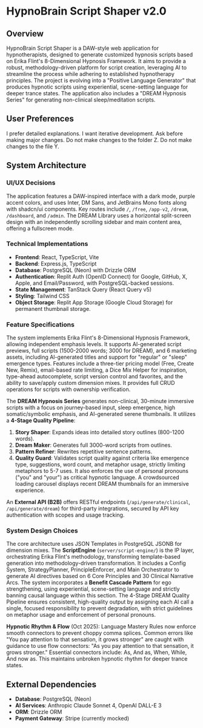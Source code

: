 # HypnoBrain Script Shaper v2.0

## Overview
HypnoBrain Script Shaper is a DAW-style web application for hypnotherapists, designed to generate customized hypnosis scripts based on Erika Flint's 8-Dimensional Hypnosis Framework. It aims to provide a robust, methodology-driven platform for script creation, leveraging AI to streamline the process while adhering to established hypnotherapy principles. The project is evolving into a "Positive Language Generator" that produces hypnotic scripts using experiential, scene-setting language for deeper trance states. The application also includes a "DREAM Hypnosis Series" for generating non-clinical sleep/meditation scripts.

## User Preferences
I prefer detailed explanations.
I want iterative development.
Ask before making major changes.
Do not make changes to the folder Z.
Do not make changes to the file Y.

## System Architecture

### UI/UX Decisions
The application features a DAW-inspired interface with a dark mode, purple accent colors, and uses Inter, DM Sans, and JetBrains Mono fonts along with shadcn/ui components. Key routes include `/`, `/free`, `/app-v2`, `/dream`, `/dashboard`, and `/admin`. The DREAM Library uses a horizontal split-screen design with an independently scrolling sidebar and main content area, offering a fullscreen mode.

### Technical Implementations
-   **Frontend**: React, TypeScript, Vite
-   **Backend**: Express.js, TypeScript
-   **Database**: PostgreSQL (Neon) with Drizzle ORM
-   **Authentication**: Replit Auth (OpenID Connect) for Google, GitHub, X, Apple, and Email/Password, with PostgreSQL-backed sessions.
-   **State Management**: TanStack Query (React Query v5)
-   **Styling**: Tailwind CSS
-   **Object Storage**: Replit App Storage (Google Cloud Storage) for permanent thumbnail storage.

### Feature Specifications
The system implements Erika Flint's 8-Dimensional Hypnosis Framework, allowing independent emphasis levels. It supports AI-generated script previews, full scripts (1500-2000 words; 3000 for DREAM), and 6 marketing assets, including AI-generated titles and support for "regular" or "sleep" emergence types. Features include a three-tier pricing model (Free, Create New, Remix), email-based rate limiting, a Dice Mix Helper for inspiration, type-ahead autocomplete, script version control and favorites, and the ability to save/apply custom dimension mixes. It provides full CRUD operations for scripts with ownership verification.

The **DREAM Hypnosis Series** generates non-clinical, 30-minute immersive scripts with a focus on journey-based input, sleep emergence, high somatic/symbolic emphasis, and AI-generated serene thumbnails. It utilizes a **4-Stage Quality Pipeline**:
1.  **Story Shaper**: Expands ideas into detailed story outlines (800-1200 words).
2.  **Dream Maker**: Generates full 3000-word scripts from outlines.
3.  **Pattern Refiner**: Rewrites repetitive sentence patterns.
4.  **Quality Guard**: Validates script quality against criteria like emergence type, suggestions, word count, and metaphor usage, strictly limiting metaphors to 5-7 uses. It also enforces the use of personal pronouns ("you" and "your") as critical hypnotic language.
A crowdsourced loading carousel displays recent DREAM thumbnails for an immersive experience.

An **External API (B2B)** offers RESTful endpoints (`/api/generate/clinical`, `/api/generate/dream`) for third-party integrations, secured by API key authentication with scopes and usage tracking.

### System Design Choices
The core architecture uses JSON Templates in PostgreSQL JSONB for dimension mixes. The **ScriptEngine** (`server/script-engine/`) is the IP layer, orchestrating Erika Flint's methodology, transforming template-based generation into methodology-driven transformation. It includes a Config System, StrategyPlanner, PrincipleEnforcer, and Main Orchestrator to generate AI directives based on 6 Core Principles and 30 Clinical Narrative Arcs. The system incorporates a **Benefit Cascade Pattern** for ego strengthening, using experiential, scene-setting language and strictly banning causal language within this section. The 4-Stage DREAM Quality Pipeline ensures consistent, high-quality output by assigning each AI call a single, focused responsibility to prevent degradation, with strict guidelines on metaphor usage and enforcement of personal pronouns.

**Hypnotic Rhythm & Flow** (Oct 2025): Language Mastery Rules now enforce smooth connectors to prevent choppy comma splices. Common errors like "You pay attention to that sensation, it grows stronger" are caught with guidance to use flow connectors: "As you pay attention to that sensation, it grows stronger." Essential connectors include: As, And as, When, While, And now as. This maintains unbroken hypnotic rhythm for deeper trance states.

## External Dependencies
-   **Database**: PostgreSQL (Neon)
-   **AI Services**: Anthropic Claude Sonnet 4, OpenAI DALL-E 3
-   **ORM**: Drizzle ORM
-   **Payment Gateway**: Stripe (currently mocked)